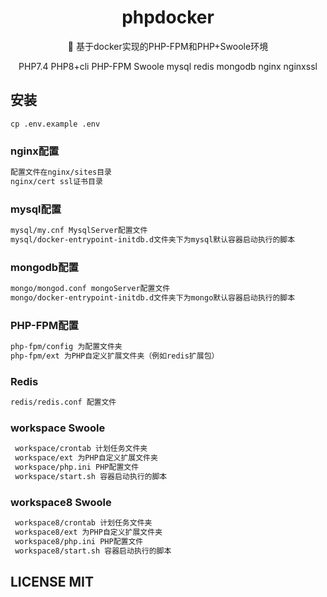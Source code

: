 <h1 align="center"> phpdocker </h1>

<p align="center"> 🌈 基于docker实现的PHP-FPM和PHP+Swoole环境</p>
<p align="center">PHP7.4 PHP8+cli PHP-FPM Swoole mysql redis mongodb nginx nginxssl</p>

## 安装

```shell
cp .env.example .env
```

### nginx配置
```html
配置文件在nginx/sites目录
nginx/cert ssl证书目录
```

### mysql配置
```html
mysql/my.cnf MysqlServer配置文件
mysql/docker-entrypoint-initdb.d文件夹下为mysql默认容器启动执行的脚本 
```

### mongodb配置
```html
mongo/mongod.conf mongoServer配置文件
mongo/docker-entrypoint-initdb.d文件夹下为mongo默认容器启动执行的脚本 
```
### PHP-FPM配置
```html
php-fpm/config 为配置文件夹
php-fpm/ext 为PHP自定义扩展文件夹（例如redis扩展包） 
```

### Redis
```html
redis/redis.conf 配置文件 
```

### workspace Swoole
```html
 workspace/crontab 计划任务文件夹
 workspace/ext 为PHP自定义扩展文件夹
 workspace/php.ini PHP配置文件
 workspace/start.sh 容器启动执行的脚本
```

### workspace8 Swoole
```html
 workspace8/crontab 计划任务文件夹
 workspace8/ext 为PHP自定义扩展文件夹
 workspace8/php.ini PHP配置文件
 workspace8/start.sh 容器启动执行的脚本
```

## LICENSE MIT